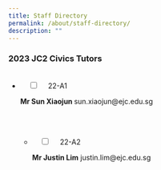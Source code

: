 ```yaml
---
title: Staff Directory
permalink: /about/staff-directory/
description: ""
---
```

### 2023 JC2 Civics Tutors


<ul class="jekyllcodex_accordion">
  <li>
    <input type="checkbox" id="accordion1">
    <label for="accordion1">22-A1</label>
    <div>
			<p> <b> Mr Sun Xiaojun </b> sun.xiaojun@ejc.edu.sg</p>
    </div>

</li>
		
<ul class="jekyllcodex_accordion">
  <li>
    <input type="checkbox" id="accordion2">
    <label for="accordion2">22-A2</label>
    <div>
			<p> <b> Mr Justin Lim</b> justin.lim@ejc.edu.sg</p>
    </div>

</li>
